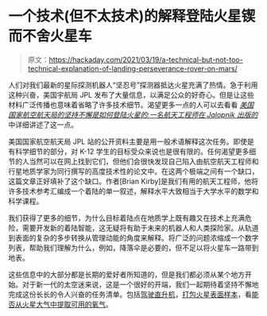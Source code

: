 # 一个技术(但不太技术)的解释登陆火星锲而不舍火星车

> 原文：<https://hackaday.com/2021/03/19/a-technical-but-not-too-technical-explanation-of-landing-perseverance-rover-on-mars/>

人们对我们最新的星际探测机器人“坚忍号”探测器抵达火星充满了热情。急于利用这种兴奋，美国宇航局 JPL 发布了大量信息，以满足公众的好奇心。但是让这些材料广泛传播也意味着省略了许多技术细节。渴望更多一点的人可以去看看 *[美国国家航空航天局的坚持不懈是如何登陆火星的:一名航天工程师在 Jalopnik *出版的*](https://jalopnik.com/how-nasas-perseverance-landed-on-mars-an-aerospace-eng-1846332411)* 中详细讲述了这一点。

美国国家航空航天局 JPL 站的公开资料主要是用一般术语解释这次任务。即使是有科学细节的部分，对 K-12 学生的目标受众来说也是很有限的。任何渴望更多细节的人当然可以在网上找到它们，但他们会很快发现自己陷入由航空航天工程师和行星地质学家为同行撰写的高度技术性的论文中。在这两个极端之间有一个缺口，这篇文章正好填补了这个缺口。作者[Brian Kirby]是我们有用的航天工程师，他将许多技术参考汇编成一个着陆的单一叙述，解释水平大致相当于大学水平的数学和科学课程。

我们获得了更多的细节，为什么目标着陆点在地质学上既有趣又在技术上充满危险，需要开发新的着陆智能，这无疑将有助于未来的机器人和人类探险家。从轨道到表面的复杂的多步转换从管理动能的角度来解释。将广泛的问题浓缩成一个数字列表，帮助我们理解为什么，例如，降落伞是必要的，但不足以将火星车一路带到地表。

这些信息中的大部分都是长期的爱好者所知道的，但是我们都必须从某个地方开始。对于新一代的太空迷来说，这是一个很好的开端，我们一起期待着坚持不懈地完成这份长长的令人兴奋的任务清单。包括[驾驶直升机](https://hackaday.com/2021/02/20/a-look-at-the-risky-tech-in-nasas-martian-helicopter/)，[打包火星表面样本](https://hackaday.com/2020/07/30/geocaching-on-mars-how-perseverance-will-seal-martian-samples-with-a-return-to-earth-in-mind/)，看[能否从火星大气中提取可用的氧气](https://hackaday.com/2021/03/09/got-oxygen-future-mars-missions-are-relying-on-the-moxie-of-perseverance/)。